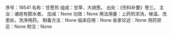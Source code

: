 序号：18541
名称：甘葱煎
组成：甘草、大胡葱。
出处：《伤科补要》卷三。
主治：诸疮有脓水者。
加减：None
功效：None
用法用量：上药煎浓汤，候温、洗患处，洗净用药。
制备方法：None
临床应用：None
各家论述：None
用药禁忌：None
附注：None

